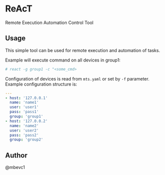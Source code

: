 # ReAcT
Remote Execution Automation Control Tool

## Usage
This simple tool can be used for remote execution and automation of tasks.

Example will execute command on all devices in group1:
```bash
# react -g group1 -c "<some_cmd>
```

Configuration of devices is read from `mts.yaml` or set by `-f` parameter.
Example configuration structure is:
```yaml
---
- host: '127.0.0.1'
  name: 'name1'
  user: 'user1'
  pass: 'pass1'
  group: 'group1'
- host: '127.0.0.2'
  name: 'name2'
  user: 'user2'
  pass: 'pass2'
  group: 'group2'
```

## Author
@mbevc1
